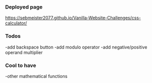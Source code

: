 ### Deployed page

https://sebmeister2077.github.io/Vanilla-Website-Challenges/css-calculator/

### Todos
-add backspace button
-add modulo operator
-add negative/positive operand multiplier


### Cool to have
-other mathematical functions